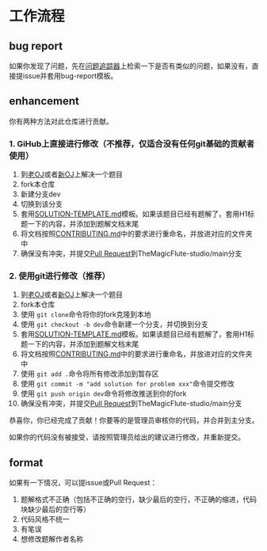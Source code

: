 # 工作流程

## bug report

如果你发现了问题，先在[问题追踪器](https://github.com/TheMagicFlute-studio/STOJ-solutions-cpp/issues)上检索一下是否有类似的问题，如果没有，直接提issue并套用bug-report模板。

## enhancement

你有两种方法对此仓库进行贡献。

### 1. GiHub上直接进行修改（不推荐，仅适合没有任何git基础的贡献者使用）

1. 到[老OJ](https://oj.stemstar.com/)或者[新OJ](http://newoj.stemstar.com:9081/)上解决一个题目
2. fork本仓库
3. 新建分支dev
4. 切换到该分支
5. 套用[SOLUTION-TEMPLATE.md](./SOLUTION_TEMPLATE.md)模板。如果该题目已经有题解了，套用H1标题一下的内容，并添加到题解文档末尾
6. 将文档按照[CONTRIBUTING.md](./CONTRIBUTING.md)中的要求进行重命名，并放进对应的文件夹中
7. 确保没有冲突，并提交[Pull Request](https://github.com/TheMagicFlute-studio/STOJ-solutions-cpp/pulls)到TheMagicFlute-studio/main分支

### 2. 使用git进行修改（推荐）

1. 到[老OJ](https://oj.stemstar.com/)或者[新OJ](http://newoj.stemstar.com:9081/)上解决一个题目
2. fork本仓库
3. 使用 `git clone`命令将你的fork克隆到本地
4. 使用 `git checkout -b dev`命令新建一个分支，并切换到分支
5. 套用[SOLUTION-TEMPLATE.md](./SOLUTION_TEMPLATE.md)模板。如果该题目已经有题解了，套用H1标题一下的内容，并添加到题解文档末尾
6. 将文档按照[CONTRIBUTING.md](./CONTRIBUTING.md)中的要求进行重命名，并放进对应的文件夹中
7. 使用 `git add .`命令将所有修改添加到暂存区
8. 使用 `git commit -m "add solution for problem xxx"`命令提交修改
9. 使用 `git push origin dev`命令将修改推送到你的fork
10. 确保没有冲突，并提交[Pull Request](https://github.com/TheMagicFlute-studio/STOJ-solutions-cpp/pulls)到TheMagicFlute-studio/main分支

恭喜你，你已经完成了贡献！你要等的是管理员审核你的代码，并合并到主分支。

如果你的代码没有被接受，请按照管理员给出的建议进行修改，并重新提交。

<!-- 
1. choose a problem on [STOJ](https://oj.stemstar.com/problems) and solve it.
2. commit it on [STOJ](https://oj.stemstar.com/problems).
3. if the code is accepted, you can commit it to the repository. -->

## format

如果有一下情况，可以提issue或Pull Request：

1. 题解格式不正确（包括不正确的空行，缺少最后的空行，不正确的缩进，代码块缺少最后的空行等）
2. 代码风格不统一
3. 有笔误
4. 想修改题解作者名称
